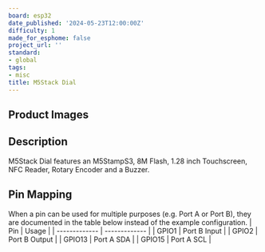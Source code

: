 ```yaml
---
board: esp32
date_published: '2024-05-23T12:00:00Z'
difficulty: 1
made_for_esphome: false
project_url: ''
standard:
- global
tags:
- misc
title: M5Stack Dial
---
```


## Product Images

## Description

M5Stack Dial features an M5StampS3, 8M Flash, 1.28 inch Touchscreen, NFC Reader, Rotary Encoder and a Buzzer.

## Pin Mapping

When a pin can be used for multiple purposes (e.g. Port A or Port B), they are documented in the table below instead of the example configuration.
| Pin           | Usage         |
| ------------- | ------------- |
| GPIO1         | Port B Input  |
| GPIO2         | Port B Output |
| GPIO13        | Port A SDA    |
| GPIO15        | Port A SCL    |